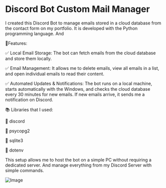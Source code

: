 # Discord Bot Custom Mail Manager

I created this Discord Bot to manage emails stored in a cloud database from the contact form on my portfolio. It is developed with the Python programming language. And

📑Features:

✅ Local Email Storage: The bot can fetch emails from the cloud database and store them locally.

✅ Email Management: It allows me to delete emails, view all emails in a list, and open individual emails to read their content.

✅ Automated Updates & Notifications: The bot runs on a local machine, starts automatically with the Windows, and checks the cloud database every 30 minutes for new emails. If new emails arrive, it sends me a notification on Discord.

📚 Libraries that I used:

📕 discord

📗 psycopg2

📘 sqlite3

📙 dotenv

This setup allows me to host the bot on a simple PC without requiring a dedicated server. And manage everything from my Discord Server with simple commands.

![Image](https://github.com/user-attachments/assets/cefe7cb5-3aa8-4001-b9e8-55e9802a3d29)
